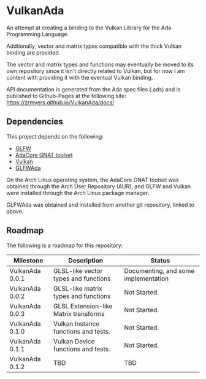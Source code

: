 # VulkanAda
An attempt at creating a binding to the Vulkan Library for the Ada Programming Language.

Addtionally, vector and matrix types compatible with the thick Vulkan binding are provided.

The vector and matrix types and functions may eventually be moved to its own repository since it isn't directly related to Vulkan, but for now I am content with providing it with the eventual Vulkan binding.

API documentation is generated from the Ada spec files (.ads) and is published to Github-Pages at the following site:
https://zrmyers.github.io/VulkanAda/docs/

## Dependencies
This project depends on the following:
- [GLFW](https://www.glfw.org/)
- [AdaCore GNAT toolset](https://www.adacore.com/download)
- [Vulkan](https://www.khronos.org/vulkan/)
- [GLFWAda](https://github.com/zrmyers/GLFWAda)

On the Arch Linux operating system, the AdaCore GNAT toolset was obtained through the Arch User Repository (AUR), and GLFW and Vulkan were installed through the Arch Linux package manager.

GLFWAda was obtained and installed from another git repository, linked to above.

## Roadmap
The following is a roadmap for this repository:

|Milestone      |  Description                         | Status                                   |
|---------------|--------------------------------------|------------------------------------------|
|VulkanAda 0.0.1| GLSL-like vector types and functions | Documenting, and some implementation     |
|VulkanAda 0.0.2| GLSL-like matrix types and functions | Not Started.                             |
|VulkanAda 0.0.3| GLSL Extension-like Matrix transforms| Not Started.                             |
|VulkanAda 0.1.0| Vulkan Instance functions and tests. | Not Started.                             |
|VulkanAda 0.1.1| Vulkan Device functions and tests.   | Not Started.                             |
|VulkanAda 0.1.2| TBD                                  | TBD                                      |
